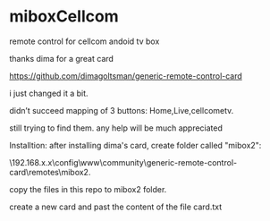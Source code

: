 # miboxCellcom
remote control for cellcom andoid tv box

thanks dima for a great card

https://github.com/dimagoltsman/generic-remote-control-card

i just changed it a bit.

didn’t succeed mapping of 3 buttons: Home,Live,cellcometv.

still trying to find them. any help will be much appreciated

Installtion:
after installing dima's card, create folder called "mibox2":

\\192.168.x.x\config\www\community\generic-remote-control-card\remotes\mibox2.

copy the files in this repo to mibox2 folder.


create a new card and past the content of the file card.txt
